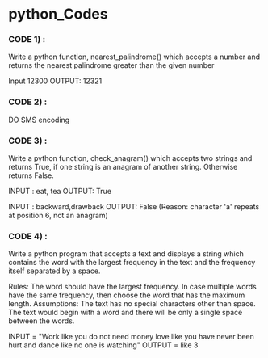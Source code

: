 # python_Codes

### CODE 1) :

Write a python function, nearest_palindrome() which accepts a number and returns the nearest palindrome greater than the given number

Input 12300 
OUTPUT: 12321

### CODE 2) :

DO SMS encoding



### CODE 3) :

Write a python function, check_anagram() which accepts two strings and returns True, if one string is an anagram of another string. Otherwise returns False.

INPUT : eat, tea
OUTPUT: True

INPUT : backward,drawback
OUTPUT:  False (Reason: character 'a' repeats at position 6, not an anagram)



### CODE 4) :

Write a python program that accepts a text and displays a string which contains the word with the largest frequency in the text and the frequency itself separated by a space.

Rules:
The word should have the largest frequency.
In case multiple words have the same frequency, then choose the word that has the maximum length.
Assumptions:
The text has no special characters other than space.
The text would begin with a word and there will be only a single space between the words.

INPUT = "Work like you do not need money love like you have never been hurt and dance like no one is watching"	OUTPUT = like 3

